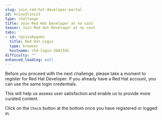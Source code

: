 ```yaml
---
slug: join-red-hat-developer-portal
id: knicw3liniz5
type: challenge
title: Join Red Hat Developer at no cost
teaser: Join Red Hat Developer at no cost
tabs:
- id: rgx1su6ygxbs
  title: Red Hat Login
  type: browser
  hostname: rhd-login-3882345
difficulty: ""
enhanced_loading: null
---
```

Before you proceed with the next challenge, please take a moment to register for Red Hat Developer. If you already have a Red Hat account, you can use the same login credentials.

This will help us assess user satisfaction and enable us to provide more curated content.

Click on the `Check` button at the bottom once you have registered or logged in.
